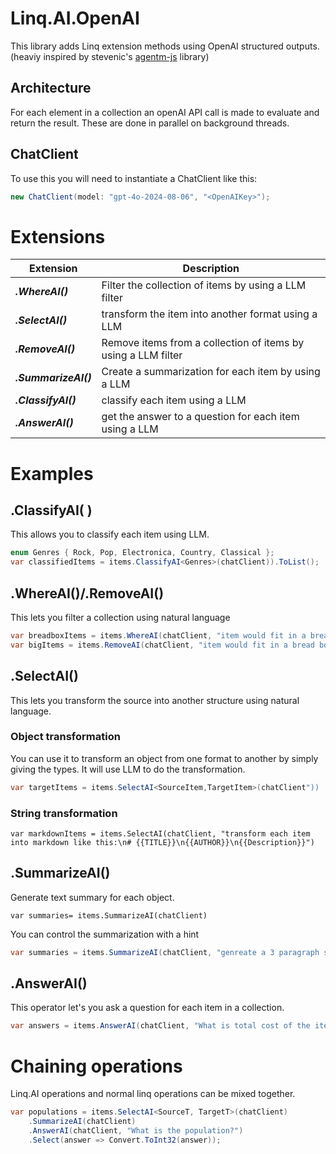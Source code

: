 # Linq.AI.OpenAI
This library adds Linq extension methods using OpenAI structured outputs. (heaviy inspired by stevenic's [agentm-js](https://github.com/stevenic/agentm-js) library)

## Architecture
For each element in a collection an openAI API call is made to evaluate and return the result. These are done in parallel on background threads.

## ChatClient
To use this you will need to instantiate a ChatClient like this:
```csharp
new ChatClient(model: "gpt-4o-2024-08-06", "<OpenAIKey>");
```

# Extensions

| Extension | Description | 
| ----------| ------------|
| ***.WhereAI()*** | Filter the collection of items by using a LLM filter |
| ***.SelectAI()*** | transform the item into another format using a LLM |
| ***.RemoveAI()*** | Remove items from a collection of items by using a LLM filter |
| ***.SummarizeAI()*** | Create a summarization for each item by using a LLM |
| ***.ClassifyAI()*** | classify each item using a LLM |
| ***.AnswerAI()*** | get the answer to a question for each item using a LLM |

# Examples

## .ClassifyAI( )
This allows you to classify each item using LLM.
```csharp
enum Genres { Rock, Pop, Electronica, Country, Classical };
var classifiedItems = items.ClassifyAI<Genres>(chatClient)).ToList();
```

## .WhereAI()/.RemoveAI()
This lets you filter a collection using natural language
```csharp
var breadboxItems = items.WhereAI(chatClient, "item would fit in a bread box")).ToList()
var bigItems = items.RemoveAI(chatClient, "item would fit in a bread box")).ToList()
```

## .SelectAI()
This lets you transform the source into another structure using natural language.

### Object transformation
You can use it to transform an object from one format to another by simply giving the types. It will use LLM to do the transformation.
```csharp
var targetItems = items.SelectAI<SourceItem,TargetItem>(chatClient"))
```

### String transformation
```chsarp
var markdownItems = items.SelectAI(chatClient, "transform each item into markdown like this:\n# {{TITLE}}\n{{AUTHOR}}\n{{Description}}")
```

## .SummarizeAI()
Generate text summary for each object.

```chsarp
var summaries= items.SummarizeAI(chatClient)
```

You can control the summarization with a hint
```csharp
var summaries = items.SummarizeAI(chatClient, "genreate a 3 paragraph summary");
```

## .AnswerAI()
This operator let's you ask a question for each item in a collection.
```csharp
var answers = items.AnswerAI(chatClient, "What is total cost of the item as a float?").Select(answer => Convert.ToFloat(answer));
```

# Chaining operations
Linq.AI operations and normal linq operations can be mixed together.
```csharp
var populations = items.SelectAI<SourceT, TargetT>(chatClient)
	.SummarizeAI(chatClient)
	.AnswerAI(chatClient, "What is the population?")
	.Select(answer => Convert.ToInt32(answer));
```
